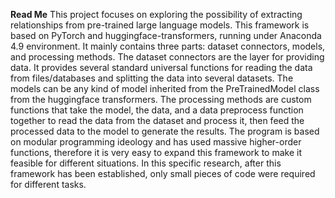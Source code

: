 **Read Me**
This project focuses on exploring the possibility of extracting relationships from pre-trained large language models. This framework is based on PyTorch and huggingface-transformers, running under Anaconda 4.9 environment. It mainly contains three parts: dataset connectors, models, and processing methods. The dataset connectors are the layer for providing data. It provides several standard universal functions for reading the data from files/databases and splitting the data into several datasets. The models can be any kind of model inherited from the PreTrainedModel class from the huggingface transformers. The processing methods are custom functions that take the model, the data, and a data preprocess function together to read the data from the dataset and process it, then feed the processed data to the model to generate the results. The program is based on modular programming ideology and has used massive higher-order functions, therefore it is very easy to expand this framework to make it feasible for different situations. In this specific research, after this framework has been established, only small pieces of code were required for different tasks.